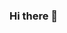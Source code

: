 ### Hi there 👋

<!--
**abdim0/abdim0** is a ✨ _special_ ✨ repository because its `README.md` (this file) appears on your GitHub profile.

Here are some ideas to get you started:

- 🔭 I’m currently working on homework!
- 🌱 I’m currently learning Computer Science and Game Development at Northeastern!
- 👯 I’m looking to collaborate on game jams!
- 🤔 I’m looking for help with programming
- 😄 Pronouns: he/him

-->
